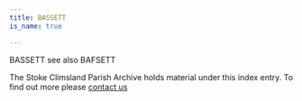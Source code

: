 ```yaml
---
title: BASSETT
is_name: true

---
```


BASSETT see also BAFSETT


The Stoke Climsland Parish Archive holds material under this index entry. To find out more please [contact us](/contact/)
